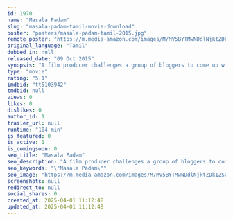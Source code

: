 ```yaml
---
id: 1970
name: "Masala Padam"
slug: "masala-padam-tamil-movie-download"
poster: "posters/masala-padam-tamil-2015.jpg"
remote_poster: "https://m.media-amazon.com/images/M/MV5BYTMwNDdlNjktZDk1ZS00Mjk2LThhOTctOGU4YzRhZTAwMWIzXkEyXkFqcGdeQXVyMTEzNzg0Mjkx._V1_SX300.jpg"
original_language: "Tamil"
dubbed_in: null
released_date: "09 Oct 2015"
synopsis: "A film producer challenges a group of bloggers to come up with a script for a potboiler. Will the bloggers win the challenge?"
type: "movie"
rating: "5.1"
imdbid: "tt5103942"
tmdbid: null
views: 0
likes: 0
dislikes: 0
author_id: 1
trailer_url: null
runtime: "104 min"
is_featured: 0
is_active: 1
is_comingsoon: 0
seo_title: "Masala Padam"
seo_description: "A film producer challenges a group of bloggers to come up with a script for a potboiler. Will the bloggers win the challenge?"
seo_keywords: "\"Masala Padam\""
seo_image: "https://m.media-amazon.com/images/M/MV5BYTMwNDdlNjktZDk1ZS00Mjk2LThhOTctOGU4YzRhZTAwMWIzXkEyXkFqcGdeQXVyMTEzNzg0Mjkx._V1_SX300.jpg"
screenshots: null
redirect_to: null
social_shares: 0
created_at: 2025-04-01 11:12:48
updated_at: 2025-04-01 11:12:48
---
```



